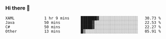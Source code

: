### Hi there 👋

<!--START_SECTION:waka-->

```text
XAML             1 hr 9 mins     ███████▓░░░░░░░░░░░░░░░░░   30.73 %
Java             50 mins         █████▓░░░░░░░░░░░░░░░░░░░   22.53 %
C#               50 mins         █████▓░░░░░░░░░░░░░░░░░░░   22.27 %
Other            13 mins         █▒░░░░░░░░░░░░░░░░░░░░░░░   05.91 %
```

<!--END_SECTION:waka-->

<!--
**Jonas-VanHaeken/Jonas-VanHaeken** is a ✨ _special_ ✨ repository because its `README.md` (this file) appears on your GitHub profile.

Here are some ideas to get you started:

- 🔭 I’m currently working on ...
- 🌱 I’m currently learning ...
- 👯 I’m looking to collaborate on ...
- 🤔 I’m looking for help with ...
- 💬 Ask me about ...
- 📫 How to reach me: ...
- 😄 Pronouns: ...
- ⚡ Fun fact: ...
-->
